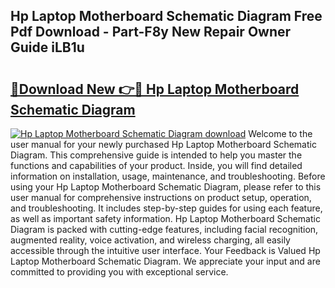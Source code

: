 ## Hp Laptop Motherboard Schematic Diagram Free Pdf Download - Part-F8y New Repair Owner Guide iLB1u

# <h2><a href="http://dfhfyl.blite.top/?on=Hp+Laptop+Motherboard+Schematic+Diagram">🔗Download New 👉🔴 Hp Laptop Motherboard Schematic Diagram</a></h2>

[![Hp Laptop Motherboard Schematic Diagram download](https://i.imgur.com/lujVjoI.png)](http://dfhfyl.blite.top/?on=Hp+Laptop+Motherboard+Schematic+Diagram)
Welcome to the user manual for your newly purchased Hp Laptop Motherboard Schematic Diagram. This comprehensive guide is intended to help you master the functions and capabilities of your product. Inside, you will find detailed information on installation, usage, maintenance, and troubleshooting. Before using your Hp Laptop Motherboard Schematic Diagram, please refer to this user manual for comprehensive instructions on product setup, operation, and troubleshooting. It includes step-by-step guides for using each feature, as well as important safety information. Hp Laptop Motherboard Schematic Diagram is packed with cutting-edge features, including facial recognition, augmented reality, voice activation, and wireless charging, all easily accessible through the intuitive user interface. Your Feedback is Valued Hp Laptop Motherboard Schematic Diagram. We appreciate your input and are committed to providing you with exceptional service.
